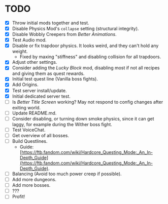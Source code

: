 # TODO
* [X] Throw initial mods together and test.
* [X] Disable Physics Mod's `collapse` setting (structural integrity).
* [X] Disable Wobbly Creepers from *Better Animations*.
* [X] Test Audio mod.
* [X] Disable or fix trapdoor physics. It looks weird, and they can't hold any weight.
    * Fixed by maxing "stiffness" and disabling collision for all trapdoors.
* [X] Adjust other settings.
* [X] Consider adding the *Lucky Block* mod, disabling most if not all recipes and giving them as quest rewards.
* [X] Initial test quest line (Vanilla boss fights).
* [X] Add Origins.
* [X] Test server install/update.
* [X] Initial dedicated server test.
* [ ] Is *Better Title Screen* working? May not respond to config changes after exiting world.
* [ ] Update README.md.
* [ ] Consider disabling, or turning down smoke physics, since it can get laggy, for example during the Wither boss fight.
* [ ] Test VoiceChat.
* [ ] Get overview of all bosses.
* [ ] Build Questlines.
    * Guide: [https://ftb.fandom.com/wiki/Hardcore_Questing_Mode:_An_In-Depth_Guide](https://ftb.fandom.com/wiki/Hardcore_Questing_Mode:_An_In-Depth_Guide).
* [ ] Balancing (Avoid too much power creep if possible).
* [ ] Add more dungeons.
* [ ] Add more bosses.
* [ ] ???
* [ ] Profit!
